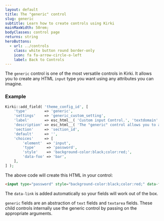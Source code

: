 ```yaml
---
layout: default
title: The "generic" control
slug: generic
subtitle: Learn how to create controls using Kirki
mainMaxWidth: 50rem;
bodyClasses: control page
returns: string
heroButtons:
  - url: ../controls
    class: white button round border-only
    icon: fa fa-arrow-circle-o-left
    label: Back to Controls
---
```


The `generic` control is one of the most versatile controls in Kirki. It allows you to create any HTML `input` type you want using any attributes you can imagine.

### Example

```php
Kirki::add_field( 'theme_config_id', [
	'type'        => 'generic',
	'settings'    => 'generic_custom_setting',
	'label'       => esc_html__( 'Custom input Control.', 'textdomain' ),
	'description' => esc_html__( 'The "generic" control allows you to add any input type you want. In this case we use type="password" and define custom styles.', 'textdomain' ),
	'section'     => 'section_id',
	'default'     => '',
	'choices'     => [
		'element'  => 'input',
		'type'     => 'password',
		'style'    => 'background-color:black;color:red;',
		'data-foo' => 'bar',
	],
] );
```

The above code will create this HTML in your control:

```html
<input type="password" style="background-color:black;color:red;" data-foo="bar" />
```

The `data-link` is added automatically so your fields will work out of the box.

`generic` fields are an abstraction of `text` fields and `textarea` fields. These child controls internally use the generic control by passing on the appropriate arguments.
